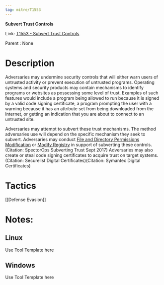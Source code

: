 ```yaml
---
tag: mitre/T1553
---
```


**Subvert Trust Controls**

Link: [T1553 - Subvert Trust Controls](https://attack.mitre.org/techniques/T1553)

Parent : None


# Description

Adversaries may undermine security controls that will either warn users of untrusted activity or prevent execution of untrusted programs. Operating systems and security products may contain mechanisms to identify programs or websites as possessing some level of trust. Examples of such features would include a program being allowed to run because it is signed by a valid code signing certificate, a program prompting the user with a warning because it has an attribute set from being downloaded from the Internet, or getting an indication that you are about to connect to an untrusted site.

Adversaries may attempt to subvert these trust mechanisms. The method adversaries use will depend on the specific mechanism they seek to subvert. Adversaries may conduct [File and Directory Permissions Modification](https://attack.mitre.org/techniques/T1222) or [Modify Registry](https://attack.mitre.org/techniques/T1112) in support of subverting these controls.(Citation: SpectorOps Subverting Trust Sept 2017) Adversaries may also create or steal code signing certificates to acquire trust on target systems.(Citation: Securelist Digital Certificates)(Citation: Symantec Digital Certificates) 

# Tactics


[[Defense Evasion]]


# Notes:

## Linux

Use Tool Template here

## Windows

Use Tool Template here